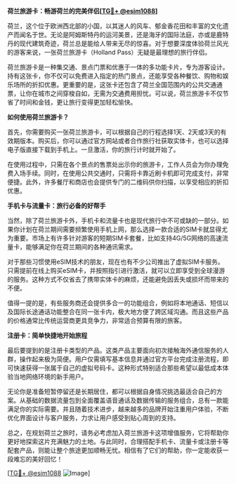 **荷兰旅游卡：畅游荷兰的完美伴侣[[TG💪+ @esim1088](https://t.me/s/esim1088)]**

荷兰，这个位于欧洲西北部的小国，以其迷人的风车、郁金香花田和丰富的文化遗产而闻名于世。无论是阿姆斯特丹的运河美景，还是海牙的国际法庭，亦或是鹿特丹的现代建筑奇迹，荷兰总是能给人带来无尽的惊喜。对于想要深度体验荷兰风光的游客来说，一张荷兰旅游卡（Holland Pass）无疑是最理想的旅行伴侣。

荷兰旅游卡是一种集交通、景点门票和优惠于一体的多功能卡片，专为游客设计。持有这张卡，你不仅可以免费进入指定的热门景点，还能享受各种餐饮、购物和娱乐场所的折扣优惠。更重要的是，这张卡还包含了荷兰全国范围内的公共交通通票，让你在城市之间穿梭自如，无需为交通费用担忧。可以说，荷兰旅游卡不仅节省了时间和金钱，更让旅行变得更加轻松愉快。

**如何使用荷兰旅游卡？**

首先，你需要购买一张荷兰旅游卡，可以根据自己的行程选择1天、2天或3天的有效期版本。购买后，你可以通过官方网站或者合作旅行社获取实体卡，也可以选择电子版直接下载到手机上。一旦激活，你的旅行计时就开始了。

在使用过程中，只需在各个景点的售票处出示你的旅游卡，工作人员会为你办理免费入场手续。同时，在使用公共交通时，只需将卡靠近刷卡机即可完成支付，非常便捷。此外，许多餐厅和商店也会提供专门的二维码供你扫描，以享受相应的折扣优惠。

**手机卡与流量卡：旅行必备的好帮手**

当然，除了荷兰旅游卡外，手机卡和流量卡也是现代旅行中不可或缺的一部分。如果你计划在荷兰期间需要频繁使用手机上网，那么选择一款合适的SIM卡就显得尤为重要。市场上有许多针对游客的短期SIM卡套餐，比如支持4G/5G网络的高速流量卡，能够满足你在荷兰期间的各种通讯需求。

对于那些习惯使用eSIM技术的朋友，现在也有不少公司推出了虚拟SIM卡服务。只需提前在线上购买eSIM卡，并按照指引进行激活，就可以立即享受到全球漫游的服务。这种方式不仅省去了携带实体卡的麻烦，还能避免因丢失或损坏而带来的不便。

值得一提的是，有些服务商还会提供多合一的功能组合，例如将本地通话、短信以及国际长途通话功能整合在同一张卡内，极大地方便了跨区域沟通。而且这些产品的价格通常比传统运营商更具竞争力，非常适合预算有限的旅客。

**注册卡：简单快捷地开始旅程**

最后要提到的是注册卡类型的产品。这类产品主要面向初次接触海外通信服务的人群，操作起来极为简便。用户仅需填写基本信息并通过官方平台完成注册流程，即可快速获得一张属于自己的虚拟号码卡。这种形式特别适合那些希望以最低成本体验当地网络环境的新手用户。

无论你是准备短暂停留还是长期居住，都可以根据自身情况挑选最适合自己的方案。从基础的数据流量包到全面覆盖语音通话及数据传输的服务组合，总有一款能满足你的实际需要。并且随着技术进步，越来越多的品牌开始注重用户体验，不断优化界面设计与客户服务，力求让用户感受到贴心周到的支持。

总之，在规划荷兰之旅时，请务必考虑加入荷兰旅游卡这项增值服务，它将帮助你更好地探索这片充满魅力的土地。与此同时，合理搭配手机卡、流量卡或注册卡等配套产品，则能让整个旅途更加顺畅无忧。相信有了它们的帮助，你一定能收获一段难忘的美好回忆！

[[TG💪+ @esim1088](https://t.me/s/esim1088) ![Image](https://i.postimg.cc/4NQfJmqS/Snipaste-2025-05-13-00-14-12.png)]